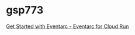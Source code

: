 # gsp773

[Get Started with Eventarc - Eventarc for Cloud Run](https://www.cloudskillsboost.google/course_templates/727/labs/461590)
